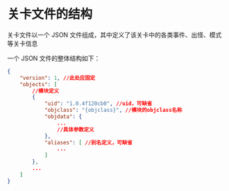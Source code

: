 # 关卡文件的结构

关卡文件以一个 JSON 文件组成，其中定义了该关卡中的各类事件、出怪、模式等关卡信息

一个 JSON 文件的整体结构如下：

```JSON
{
    "version": 1, //此处应固定
    "objects": [
        //模块定义
        {
            "uid": "1.0.4f120cb0", //uid，可缺省
            "objclass": "{objclass}", //模块的objclass名称
            "objdata": {
                ...
                //具体参数定义
            },
            "aliases": [ //别名定义，可缺省
				...
			]
        },
        ...
    ]
}
```
